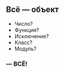 ## Всё &mdash; объект

  * Число?
  * Функция?
  * Исключение?
  * Класс?
  * Модуль?

### &mdash; ВСЁ!
